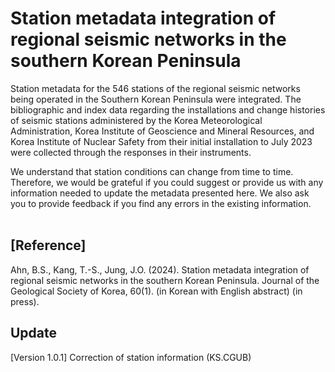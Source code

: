 # Station metadata integration of regional seismic networks in the southern Korean Peninsula

Station metadata for the 546 stations of the regional seismic networks being operated in the Southern Korean Peninsula were integrated. The bibliographic and index data regarding the installations and change histories of seismic stations administered by the Korea Meteorological Administration, Korea Institute of Geoscience and Mineral Resources, and Korea Institute of Nuclear Safety from their initial installation to July 2023 were collected through the responses in their instruments.</br>

We understand that station conditions can change from time to time. Therefore, we would be grateful if you could suggest or provide us with any information needed to update the metadata presented here. We also ask you to provide feedback if you find any errors in the existing information.</br></br>

## [Reference]
Ahn, B.S., Kang, T.-S., Jung, J.O. (2024). Station metadata integration of regional seismic networks in the southern Korean Peninsula. Journal of the Geological Society of Korea, 60(1). (in Korean with English abstract) (in press).

## Update ##
[Version 1.0.1]
Correction of station information (KS.CGUB)
